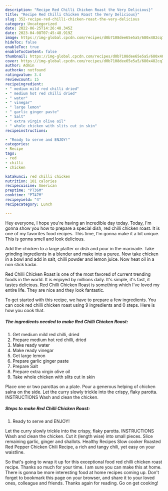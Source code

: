 ```yaml
---
description: "Recipe Red Chilli Chicken Roast the Very Delicious}"
title: "Recipe Red Chilli Chicken Roast the Very Delicious}"
slug: 352-recipe-red-chilli-chicken-roast-the-very-delicious
category: Uncategorized
date: 2022-06-25T14:26:48.345Z
date: 2023-04-08T07:45:48.919Z
image: https://img-global.cpcdn.com/recipes/d0b7108dee65e5a5/680x482cq70/red-chilli-chicken-roast-recipe-main-photo.jpg
hideToc: false
enableToc: true
enableTocContent: false
thumbnail: https://img-global.cpcdn.com/recipes/d0b7108dee65e5a5/680x482cq70/red-chilli-chicken-roast-recipe-main-photo.jpg
cover: https://img-global.cpcdn.com/recipes/d0b7108dee65e5a5/680x482cq70/red-chilli-chicken-roast-recipe-main-photo.jpg
author: Admin
authorAv: notfound
ratingvalue: 3.4
reviewcount: 15
recipeingredient:
- " medium mild red chilli dried"
- " medium hot red chilli dried"
- " water"
- " vinegar"
- " large lemon"
- " garlic ginger paste"
- " Salt"
- " extra virgin olive oil"
- " whole chicken with slits cut in skin"
recipeinstructions:

- "Ready to serve and ENJOY!"
categories:
- Recipe
tags:
- red
- chilli
- chicken

katakunci: red chilli chicken 
nutrition: 101 calories
recipecuisine: American
preptime: "PT36M"
cooktime: "PT47M"
recipeyield: "4"
recipecategory: Lunch

---
```



Hey everyone, I hope you're having an incredible day today. Today, I'm gonna show you how to prepare a special dish, red chilli chicken roast. It is one of my favorites food recipes. This time, I'm gonna make it a bit unique. This is gonna smell and look delicious.

Add the chicken to a large platter or dish and pour in the marinade. Take grinding ingredients in a blender and make into a puree. Now take chicken in a bowl and add in salt, chilli powder and lemon juice. Now heat oil in a non stick kadai.

Red Chilli Chicken Roast is one of the most favored of current trending foods in the world. It is enjoyed by millions daily. It's simple, it's fast, it tastes delicious. Red Chilli Chicken Roast is something which I've loved my entire life. They are nice and they look fantastic.


To get started with this recipe, we have to prepare a few ingredients. You can cook red chilli chicken roast using 9 ingredients and 0 steps. Here is how you cook that.

<!--inarticleads1-->

##### The ingredients needed to make Red Chilli Chicken Roast:

1. Get  medium mild red chilli, dried
1. Prepare  medium hot red chilli, dried
1. Make ready  water
1. Make ready  vinegar
1. Get  large lemon
1. Prepare  garlic ginger paste
1. Prepare  Salt
1. Prepare  extra virgin olive oil
1. Take  whole chicken with slits cut in skin


Place one or two parottas on a plate. Pour a generous helping of chicken salna on the side. Let the curry slowly trickle into the crispy, flaky parotta. INSTRUCTIONS Wash and clean the chicken. 

<!--inarticleads2-->

##### Steps to make Red Chilli Chicken Roast:


1. Ready to serve and ENJOY!

Let the curry slowly trickle into the crispy, flaky parotta. INSTRUCTIONS Wash and clean the chicken. Cut it (length wise) into small pieces. Slice remaining garlic, ginger and shallots. Healthy Recipes Slow cooker Roasted Red Pepper Chicken Chili Recipe, a rich and tangy chili, yet easy on your waistline. 

So that's going to wrap it up for this exceptional food red chilli chicken roast recipe. Thanks so much for your time. I am sure you can make this at home. There is gonna be more interesting food at home recipes coming up. Don't forget to bookmark this page on your browser, and share it to your loved ones, colleague and friends. Thanks again for reading. Go on get cooking!

